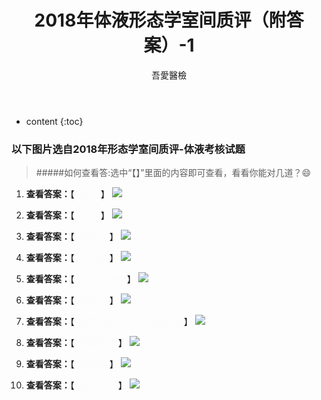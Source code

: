 ﻿---
layout: post
title:  "2018年体液形态学室间质评（附答案）-1"
categories: 室间质评
tags: 形态学 体液
author: 吾愛醫檢
---

* content
{:toc}

### 以下图片选自2018年形态学室间质评-体液考核试题
> #####如何查看答:选中“【】”里面的内容即可查看，看看你能对几道？:smile:
1. **查看答案：**【<font color="#FCFCFC">红细胞</font>】
![](http://m.qpic.cn/psb?/V10ERWVs2gqn6Q/sYY4M7V5pW5LZr.eJ4CCy9ZnM*thQ1cQuFV9OtLj0Is!/b/dDUBAAAAAAAA&bo=ogLbAQAAAAADRxg!&rf=viewer_4)




2. **查看答案：**【<font color="#FCFCFC">白细胞</font>】
![](http://m.qpic.cn/psb?/V10ERWVs2gqn6Q/k32JMy*Y.kj1.dzAQ9gg5T7KSz*Gdaw.jji4S9YqeRc!/b/dDMBAAAAAAAA&bo=3QFCAQAAAAADJ50!&rf=viewer_4)
3. **查看答案：**【<font color="#FCFCFC">脂肪管型</font>】
![](http://m.qpic.cn/psb?/V10ERWVs2gqn6Q/2qZ4ROpppoUDegs9N.Bum33RCDfm6p91t9vArvdV81I!/b/dDMBAAAAAAAA&bo=3AE*AQAAAAADJ.E!&rf=viewer_4)
4. **查看答案：**【<font color="#FCFCFC">尿酸结晶</font>】
![](http://m.qpic.cn/psb?/V10ERWVs2gqn6Q/aFTtR6yolYWSKBs4eIZ2LnEjIAabT46v7fpc6GxAaiw!/b/dDQBAAAAAAAA&bo=XwKzAQAAAAADN*0!&rf=viewer_4)
5. **查看答案：**【<font color="#FCFCFC">移行上皮细胞</font>】
![](http://m.qpic.cn/psb?/V10ERWVs2gqn6Q/cW*XPYV2wivbJRWl.ViNqGbH.T0NcyW3v*QrkssbLM0!/b/dDQBAAAAAAAA&bo=agKhAQAAAAADN9o!&rf=viewer_4)
6. **查看答案：**【<font color="#FCFCFC">颗粒管型</font>】
![](http://m.qpic.cn/psb?/V10ERWVs2gqn6Q/QJhqnBuAfq2Dp7DQO*YR39BOAo3SMhWrSSrjrRx3.cQ!/b/dDcBAAAAAAAA&bo=6QHWAQAAAAADNy0!&rf=viewer_4)
7. **查看答案：**【<font color="#FCFCFC">磷酸氨镁结晶（三联磷酸盐）</font>】
![](http://m.qpic.cn/psb?/V10ERWVs2gqn6Q/XqkaiAlJQ*GI7j9FGREq2qTEVAIsddEMaX9h3GdNl04!/b/dDMBAAAAAAAA&bo=wgJgAQAAAAADN7M!&rf=viewer_4)
8. **查看答案：**【<font color="#FCFCFC">胆固醇结晶</font>】
![](http://m.qpic.cn/psb?/V10ERWVs2gqn6Q/NC3AxX6TTE9EZnVDvlYMIQaHcxNK*bySPC1bjMhjQck!/b/dDQBAAAAAAAA&bo=ogFIAgAAAAADJ.s!&rf=viewer_4)
9. **查看答案：**【<font color="#FCFCFC">颗粒管型</font>】
![](http://m.qpic.cn/psb?/V10ERWVs2gqn6Q/TfdCl6TRVcmhvZWEHJzNcFKZ0fZFIkBtPtrGKSCyO38!/b/dDIBAAAAAAAA&bo=ogFrAQAAAAADF*s!&rf=viewer_4)
10. **查看答案：**【<font color="#FCFCFC">红细胞管型</font>】
![](http://m.qpic.cn/psb?/V10ERWVs2gqn6Q/1mhDVBAhRuEvEsL4yBoKcG1RT4Sz5WHfVD87zj2fr*Q!/b/dEYBAAAAAAAA&bo=jQEEAQAAAAADJ4s!&rf=viewer_4)
